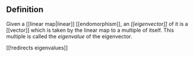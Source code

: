 
## Definition

Given a [[linear map|linear]] [[endomorphism]], an _[[eigenvector]]_ of it is a [[vector]] which is taken by the linear map to a multiple of itself. This multiple is called the _eigenvalue_ of the eigenvector.

[[!redirects eigenvalues]]


